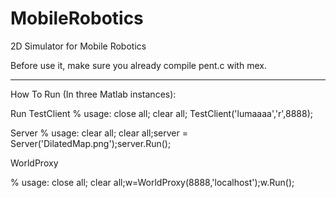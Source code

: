 MobileRobotics
==============

2D Simulator for Mobile Robotics

Before use it, make sure you already compile pent.c with mex.

-----------------
How To Run (In three Matlab instances):

Run TestClient
 % usage:   close all; clear all; TestClient('lumaaaa','r',8888);

Server 
 % usage:   clear all; clear all;server = Server('DilatedMap.png');server.Run();

WorldProxy

 % usage:   close all; clear all;w=WorldProxy(8888,'localhost');w.Run();
